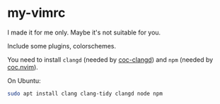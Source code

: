 # my-vimrc

I made it for me only. Maybe it's not suitable for you.

Include some plugins, colorschemes.

You need to install `clangd` (needed by [coc-clangd]("https://github.com/clangd/coc-clangd")) and `npm` (needed by [coc.nvim]("https://github.com/neoclide/coc.nvim")).

On Ubuntu:
```sh
sudo apt install clang clang-tidy clangd node npm
```
